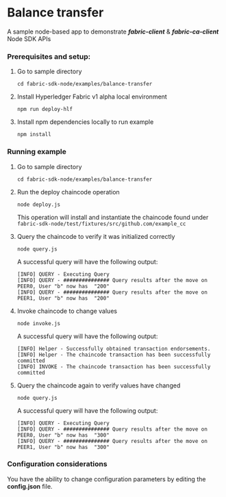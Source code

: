 # Balance transfer

A sample node-based app to demonstrate ***fabric-client*** & ***fabric-ca-client*** Node SDK APIs

### Prerequisites and setup:

1.  Go to sample directory

	`cd fabric-sdk-node/examples/balance-transfer`
2. Install Hyperledger Fabric v1 alpha local environment

	`npm run deploy-hlf`

3. Install npm dependencies locally to run example

	`npm install`

### Running example

1.  Go to sample directory

	`cd fabric-sdk-node/examples/balance-transfer`

2. Run the deploy chaincode operation

	`node deploy.js`

	This operation will install and instantiate the chaincode found under `fabric-sdk-node/test/fixtures/src/github.com/example_cc`

3. Query the chaincode to verify it was initialized correctly

	`node query.js`

	A successful query will have the following output:
	```
	[INFO] QUERY - Executing Query
	[INFO] QUERY - ############### Query results after the move on PEER0, User "b" now has  "200"
	[INFO] QUERY - ############### Query results after the move on PEER1, User "b" now has  "200"
	```

4. Invoke chaincode to change values

	`node invoke.js`

	A successful query will have the following output:
	```
	[INFO] Helper - Successfully obtained transaction endorsements.
	[INFO] Helper - The chaincode transaction has been successfully committed
	[INFO] INVOKE - The chaincode transaction has been successfully committed
	```

5. Query the chaincode again to verify values have changed

	`node query.js`

	A successful query will have the following output:
	```
	[INFO] QUERY - Executing Query
	[INFO] QUERY - ############### Query results after the move on PEER0, User "b" now has  "300"
	[INFO] QUERY - ############### Query results after the move on PEER1, User "b" now has  "300"
	```

### Configuration considerations

You have the ability to change configuration parameters by editing the **config.json** file.
